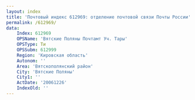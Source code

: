 ```yaml
---
layout: index
title: 'Почтовый индекс 612969: отделение почтовой связи Почты России'
permalink: /612969/
data:
    Index: 612969
    OPSName: 'Вятские Поляны Почтамт Уч. Тары'
    OPSType: Ти
    OPSSubm: 612999
    Region: 'Кировская область'
    Autonom: ''
    Area: 'Вятскополянский район'
    City: 'Вятские Поляны'
    City1: ''
    ActDate: '20061226'
    IndexOld: ''
---
```

